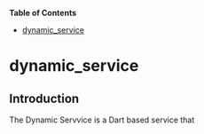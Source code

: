 <!-- START doctoc generated TOC please keep comment here to allow auto update -->
<!-- DON'T EDIT THIS SECTION, INSTEAD RE-RUN doctoc TO UPDATE -->
**Table of Contents**

- [dynamic_service](#dynamic_service)

<!-- END doctoc generated TOC please keep comment here to allow auto update -->

# dynamic_service

## Introduction

The Dynamic Servvice is a Dart based service that 